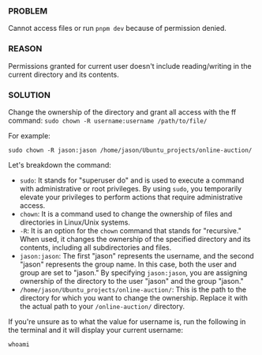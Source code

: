 ### PROBLEM
Cannot access files or run `pnpm dev` because of permission denied.

### REASON
Permissions granted for current user doesn't include reading/writing in the current directory and its contents.

### SOLUTION
Change the ownership of the directory and grant all access with the ff command:
`sudo chown -R username:username /path/to/file/`

For example: 
```shell
sudo chown -R jason:jason /home/jason/Ubuntu_projects/online-auction/
```

Let's breakdown the command:
-   `sudo`: It stands for "superuser do" and is used to execute a command with administrative or root privileges. By using `sudo`, you temporarily elevate your privileges to perform actions that require administrative access.
-   `chown`: It is a command used to change the ownership of files and directories in Linux/Unix systems.
-   `-R`: It is an option for the `chown` command that stands for "recursive." When used, it changes the ownership of the specified directory and its contents, including all subdirectories and files.
-   `jason:jason`: The first "jason" represents the username, and the second "jason" represents the group name. In this case, both the user and group are set to "jason." By specifying `jason:jason`, you are assigning ownership of the directory to the user "jason" and the group "jason."
-   `/home/jason/Ubuntu_projects/online-auction/`: This is the path to the directory for which you want to change the ownership. Replace it with the actual path to your `/online-auction/` directory.

If you're unsure as to what the value for username is, run the following in the terminal and it will display your current username:
```shell
whoami
```
